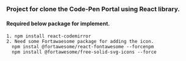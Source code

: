 ### Project for clone the Code-Pen Portal using React library.

 #### Required below package for implement.
    1. npm install react-codemirror
    2. Need some Fortawaesome package for adding the icon.
      npm instal @fortawesome/react-fontawesome --forcenpm 
      npm install @fortawesome/free-solid-svg-icons --force

